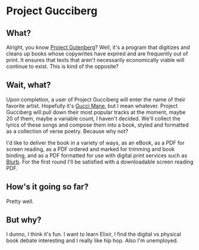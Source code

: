 # Project Gucciberg

## What?

Alright, you know [Project Gutenberg](https://www.gutenberg.org)? Well, it's a program that digitizes and cleans up books whose copywrites have expired and are frequently out of print. It ensures that texts that aren't necessarily economically viable will continue to exist. This is kind of the opposite?

## Wait, what?

Upon completion, a user of Project Gucciberg will enter the name of their favorite artist. Hopefully it's [Gucci Mane](https://www.youtube.com/watch?v=H6Q4s_ZdvAQ), but I mean whatever. Project Gucciberg will pull down their most popular tracks at the moment, maybe 20 of them, maybe a variable count, I haven't decided. We'll collect the lyrics of these songs and compose them into a book, styled and formatted as a collection of verse poetry. Because why not?

I'd like to deliver the book in a variety of ways, as an eBook, as a PDF for screen reading, as a PDF ordered and marked for trimming and book binding, and as a PDF formatted for use with digital print services such as [Blurb](http://www.blurb.com). For the first round I'll be satisfied with a downloadable screen reading PDF.

## How's it going so far?

Pretty well.
## But why?

I dunno, I think it's fun. I want to learn Elixir, I find the digital vs physical book debate interesting and I really like hip hop. Also I'm unemployed.

